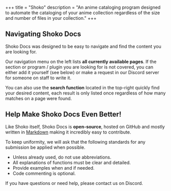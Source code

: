 +++
title = "Shoko"
description = "An anime cataloging program designed to automate the cataloging of your anime collection regardless of the size and number of files in your collection."
+++

## Navigating Shoko Docs

Shoko Docs was designed to be easy to navigate and find the content you are looking for. 

Our navigation menu on the left lists **all currently available pages**. If the section or program / plugin you are looking for is not covered, you can either add it yourself (see below) or make a request in our Discord server for someone on staff to write it. 

You can also use the **search function** located in the top-right quickly find your desired content, each result is only listed once regardless of how many matches on a page were found.

## Help Make Shoko Docs Even Better!

Like Shoko itself, Shoko Docs is **open-source**, hosted on GitHub and mostly written in [Markdown](https://www.markdownguide.org/) making it incredibly easy to contribute.

To keep uniformity, we will ask that the following standards for any submission be applied when possible.

- Unless already used, do not use abbreviations.
- All explanations of functions must be clear and detailed.
- Provide examples when and if needed.
- Code commenting is optional.

If you have questions or need help, please contact us on Discord.

